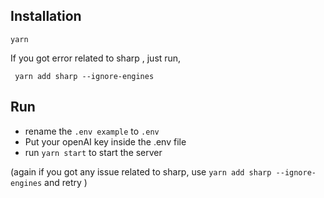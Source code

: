 ## Installation
`yarn`

If you got error related to sharp , just run,

` yarn add sharp --ignore-engines`

##  Run

- rename the `.env example` to `.env`
- Put your openAI key inside the .env file
- run `yarn start` to start the server

(again if you got any issue related to sharp, use `yarn add sharp --ignore-engines` and retry )